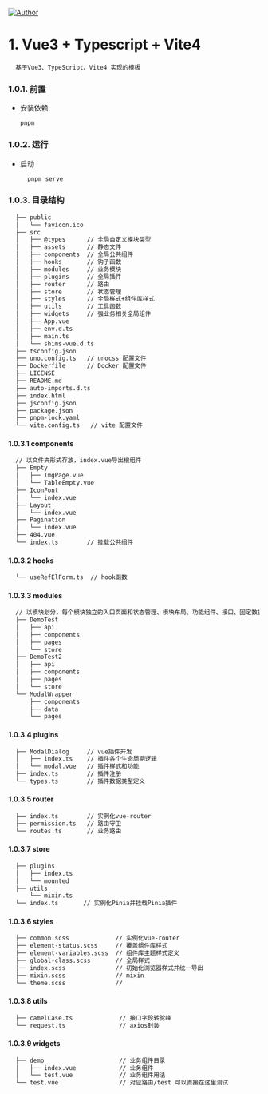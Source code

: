 [![Author](https://img.shields.io/badge/Author-GGupzHH-d9f)](https://github.com/GGupzHH)

# 1. Vue3 + Typescript + Vite4
```
  基于Vue3、TypeScript、Vite4 实现的模板
```


### 1.0.1. 前置
  - 安装依赖
    ```
    pnpm 
    ``` 

### 1.0.2. 运行
  - 启动
    ```
      pnpm serve
    ```

### 1.0.3. 目录结构
  ```txt
    ├── public
    │   └── favicon.ico
    ├── src
    │   ├── @types      // 全局自定义模块类型
    │   ├── assets      // 静态文件
    │   ├── components  // 全局公共组件
    │   ├── hooks       // 钩子函数
    │   ├── modules     // 业务模块
    │   ├── plugins     // 全局插件
    │   ├── router      // 路由
    │   ├── store       // 状态管理
    │   ├── styles      // 全局样式+组件库样式
    │   ├── utils       // 工具函数
    │   ├── widgets     // 强业务相关全局组件
    │   ├── App.vue
    │   ├── env.d.ts
    │   ├── main.ts
    │   └── shims-vue.d.ts
    ├── tsconfig.json
    ├── uno.config.ts   // unocss 配置文件
    ├── Dockerfile      // Docker 配置文件
    ├── LICENSE
    ├── README.md
    ├── auto-imports.d.ts
    ├── index.html
    ├── jsconfig.json
    ├── package.json
    ├── pnpm-lock.yaml
    └── vite.config.ts   // vite 配置文件
  ```

#### 1.0.3.1 components
  ```txt
    // 以文件夹形式存放，index.vue导出根组件
    ├── Empty
    │   ├── ImgPage.vue
    │   └── TableEmpty.vue
    ├── IconFont
    │   └── index.vue
    ├── Layout
    │   └── index.vue
    ├── Pagination
    │   └── index.vue
    ├── 404.vue
    └── index.ts        // 挂载公共组件
  ```

#### 1.0.3.2 hooks
  ```txt
    └── useRefElForm.ts  // hook函数
  ```

#### 1.0.3.3 modules
  ```txt
    // 以模块划分，每个模块独立的入口页面和状态管理、模块布局、功能组件、接口、固定数据
    ├── DemoTest
    │   ├── api
    │   ├── components
    │   ├── pages
    │   └── store
    ├── DemoTest2
    │   ├── api
    │   ├── components
    │   ├── pages
    │   └── store
    └── ModalWrapper
        ├── components
        ├── data
        └── pages
  ```

#### 1.0.3.4 plugins
  ```txt
    ├── ModalDialog     // vue插件开发
    │   ├── index.ts    // 插件各个生命周期逻辑
    │   └── modal.vue   // 插件样式和功能
    ├── index.ts        // 插件注册
    └── types.ts        // 插件数据类型定义
  ```

#### 1.0.3.5 router
  ```txt
    ├── index.ts        // 实例化vue-router
    ├── permission.ts   // 路由守卫
    └── routes.ts       // 业务路由
  ```

#### 1.0.3.7 store
  ```txt
    ├── plugins
    │   ├── index.ts
    │   └── mounted
    ├── utils
        └── mixin.ts
    └── index.ts       // 实例化Pinia并挂载Pinia插件
  ```

#### 1.0.3.6 styles
  ```txt
    ├── common.scss             // 实例化vue-router
    ├── element-status.scss     // 覆盖组件库样式
    ├── element-variables.scss  // 组件库主题样式定义
    ├── global-class.scss       // 全局样式
    ├── index.scss              // 初始化浏览器样式并统一导出
    ├── mixin.scss              // mixin
    └── theme.scss              // 
  ```


#### 1.0.3.8 utils
  ```txt
    ├── camelCase.ts             // 接口字段转驼峰
    └── request.ts               // axios封装
  ```

#### 1.0.3.9 widgets
  ```txt
    ├── demo                     // 业务组件目录
    │   ├── index.vue            // 业务组件
    │   └── test.vue             // 业务组件用法
    └── test.vue                 // 对应路由/test 可以直接在这里测试
  ```
